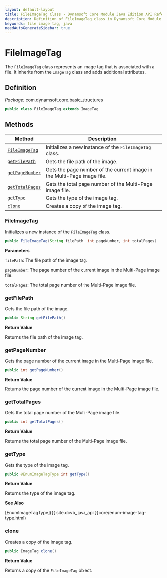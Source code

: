 ```yaml
---
layout: default-layout
title: FileImageTag Class - Dynamsoft Core Module Java Edition API Reference
description: Definition of FileImageTag class in Dynamsoft Core Module Java Edition.
keywords: file image tag, java
needAutoGenerateSidebar: true
---
```


# FileImageTag

The `FileImageTag` class represents an image tag that is associated with a file. It inherits from the `ImageTag` class and adds additional attributes.

## Definition

*Package:* com.dynamsoft.core.basic_structures

```java
public class FileImageTag extends ImageTag
```

## Methods

| Method               | Description |
|----------------------|-------------|
| [`FileImageTag`](#fileimagetag) | Initializes a new instance of the `FileImageTag` class. |
| [`getFilePath`](#getfilepath) | Gets the file path of the image. |
| [`getPageNumber`](#getpagenumber) | Gets the page number of the current image in the Multi-Page image file. |
| [`getTotalPages`](#gettotalpages) | Gets the total page number of the Multi-Page image file. |
| [`getType`](#gettype) | Gets the type of the image tag. |
| [`clone`](#clone) | Creates a copy of the image tag. |

### FileImageTag

Initializes a new instance of the `FileImageTag` class.

```java
public FileImageTag(String filePath, int pageNumber, int totalPages)
```

**Parameters**

`filePath`: The file path of the image tag.

`pageNumber`: The page number of the current image in the Multi-Page image file.

`totalPages`: The total page number of the Multi-Page image file.

### getFilePath

Gets the file path of the image.

```java
public String getFilePath()
```

**Return Value**

Returns the file path of the image tag.

### getPageNumber

Gets the page number of the current image in the Multi-Page image file.

```java
public int getPageNumber()
```

**Return Value**

Returns the page number of the current image in the Multi-Page image file.

### getTotalPages

Gets the total page number of the Multi-Page image file.

```java
public int getTotalPages()
```

**Return Value**

Returns the total page number of the Multi-Page image file.

### getType

Gets the type of the image tag.

```java
public @EnumImageTagType int getType()
```

**Return Value**

Returns the type of the image tag.

**See Also**

[EnumImageTagType]({{ site.dcvb_java_api }}core/enum-image-tag-type.html)

### clone

Creates a copy of the image tag.

```java
public ImageTag clone()
```

**Return Value**

Returns a copy of the `FileImageTag` object.
